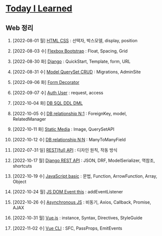 # [Today I Learned](/../..)


## Web 정리


1. [2022-08-01 월] [HTML CSS](./0801_HTML_CSS.md) : 선택자, 박스모델, display, position
2. [2022-08-03 수] [Flexbox Bootstrap](./0803_Flexbox_Bootstrap.md) : Float, Spacing, Grid


3. [2022-08-30 화] [Django](./0830_Django_Template_VariableRouting.md) : QuickStart, Template, form, URL
4. [2022-08-31 수] [Model QuerySet CRUD](./0831_Django_Model_QuerySet_CRUD.md) : Migrations, AdminSite
5. [2022-09-06 화] [Form Decorator](./0906_Django_Form_ModelForm.md)
6. [2022-09-07 수] [Auth User](./0907_Django_Auth.md) : request, access


7. [2022-10-04 화] [DB SQL DDL DML](./1004_DB_SQL.md)
8. [2022-10-05 수] [DB relationship N:1](./1005_DB_relationship_N_1.md) : ForeignKey, model, RelatedManager
9. [2022-10-11 화] [Static Media](./1011_Django_Static_Media.md) : Image, QuerySetAPI
10. [2022-10-12 수] [DB relationship N:N](./1012_DB_relationship_N_N.md) : ManyToManyField


11. [2022-07-31 일] [REST[ful] API](https://github.com/kimsixsue/CS-Study/blob/master/kimsixsue/RESTful_API.md) : 디자인 원칙, 작동 방식
12. [2022-10-17 월] [Django REST API](./1017_Django_REST_API.md) : JSON, DRF, ModelSerializer, 역참조, shortcuts


13. [2022-10-19 수] [JavaScript basic](./1019_JavaScript_basic.md) : 문법, Function, ArrowFunction, Array, Object
14. [2022-10-24 월] [JS DOM Event this](./1024_JS_DOM_Event_this.md) : addEventListener
15. [2022-10-26 수] [Asynchronous JS](./1026_Asynchronous_JS.md) : 비동기, Axios, Callback, Promise, AJAX

16. [2022-10-31 월] [Vue.js](./1031_Vue.js.md) : instance, Syntax, Directives, StyleGuide
17. [2022-11-02 수] [Vue CLI](./1102_Vue_CLI.md) : SFC, PassProps, EmitEvents
